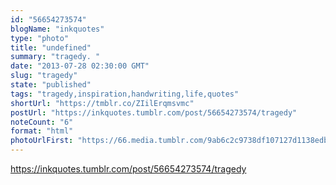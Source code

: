 ```yaml
---
id: "56654273574"
blogName: "inkquotes"
type: "photo"
title: "undefined"
summary: "tragedy. "
date: "2013-07-28 02:30:00 GMT"
slug: "tragedy"
state: "published"
tags: "tragedy,inspiration,handwriting,life,quotes"
shortUrl: "https://tmblr.co/ZIilErqmsvmc"
postUrl: "https://inkquotes.tumblr.com/post/56654273574/tragedy"
noteCount: "6"
format: "html"
photoUrlFirst: "https://66.media.tumblr.com/9ab6c2c9738df107127d1138edb43357/tumblr_mqmkb7gHqS1saaiiho1_1280.jpg"
---
```


https://inkquotes.tumblr.com/post/56654273574/tragedy